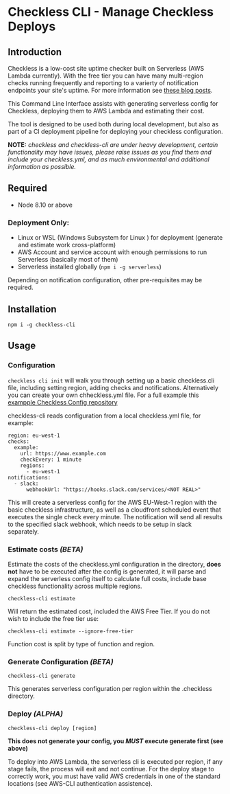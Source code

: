 # Checkless CLI - Manage Checkless Deploys

## Introduction

Checkless is a low-cost site uptime checker built on Serverless (AWS Lambda currently). With the free tier you can have many multi-region checks running frequently and reporting to a varierty of notification endpoints your site's uptime. For more information see [these blog posts](https://www.tegud.net/tag/checkless/).

This Command Line Interface assists with generating serverless config for Checkless, deploying them to AWS Lambda and estimating their cost.

The tool is designed to be used both during local development, but also as part of a CI deployment pipeline for deploying your checkless configuration.

**NOTE:** *checkless and checkless-cli are under heavy development, certain functionality may have issues, please raise issues as you find them and include your checkless.yml, and as much environmental and additional information as possible.*

## Required

- Node 8.10 or above

### Deployment Only: 
- Linux or WSL (Windows Subsystem for Linux
) for deployment (generate and estimate work cross-platform) 
- AWS Account and service account with enough permissions to run Serverless (basically most of them)
- Serverless installed globally (`npm i -g serverless`)

Depending on notification configuration, other pre-requisites may be required.

## Installation

`npm i -g checkless-cli`

## Usage

### Configuration

`checkless cli init` will walk you through setting up a basic checkless.cli file, including setting region, adding checks and notifications. Alternatively you can create your own chheckless.yml file. For a full example this [exampple Checkless Config repository](https://www.github.com/tegud/checkless-tegud)

checkless-cli reads configuration from a local checkless.yml file, for example:

```
region: eu-west-1
checks:
  example:
    url: https://www.example.com
    checkEvery: 1 minute
    regions:
      - eu-west-1
notifications:
  - slack:
      webhookUrl: "https://hooks.slack.com/services/<NOT REAL>"
```
This will create a serverless config for the AWS EU-West-1 region with the basic checkless infrastructure, as well as a cloudfront scheduled event that executes the single check every minute. The notification will send all results to the specified slack webhook, which needs to be setup in slack separately.

### Estimate costs *(BETA)*

Estimate the costs of the checkless.yml configuration in the directory, **does not** have to be executed after the config is generated, it will parse and expand the serverless config itself to calculate full costs, include base checkless functionality across multiple regions.

`checkless-cli estimate`

Will return the estimated cost, included the AWS Free Tier.  If you do not wish to include the free tier use:

`checkless-cli estimate --ignore-free-tier`

Function cost is split by type of function and region.

### Generate Configuration *(BETA)*

`checkless-cli generate`

This generates serverless configuration per region within the .checkless directory. 

### Deploy *(ALPHA)*

`checkless-cli deploy [region]`

**This does not generate your config, you *MUST* execute generate first (see above)**

To deploy into AWS Lambda, the serverless cli is executed per region, if any stage fails, the process will exit and not continue. For the deploy stage to correctly work, you must have valid AWS credentials in one of the standard locations (see AWS-CLI authentication assistence).
